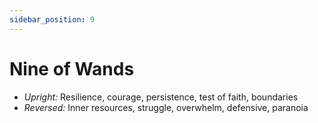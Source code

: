 ```yaml
---
sidebar_position: 9
---
```


# Nine of Wands

- *Upright:* Resilience, courage, persistence, test of faith, boundaries
- *Reversed:* Inner resources, struggle, overwhelm, defensive, paranoia